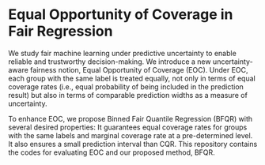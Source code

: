 # Equal Opportunity of Coverage in Fair Regression

We study fair machine learning under predictive uncertainty to enable reliable and trustworthy decision-making. We introduce a new uncertainty-aware fairness notion, Equal Opportunity of Coverage (EOC). Under EOC, each group with the same label is treated equally, not only in terms of equal coverage rates (i.e., equal probability of being included in the prediction result) but also in terms of comparable prediction widths as a measure of uncertainty. 

To enhance EOC, we propose Binned Fair Quantile Regression (BFQR) with several desired properties: It guarantees equal coverage rates for groups with the same labels and marginal coverage rate at a pre-determined level. It also ensures a small prediction interval than CQR. This repository contains the codes for evaluating EOC and our proposed method, BFQR.
